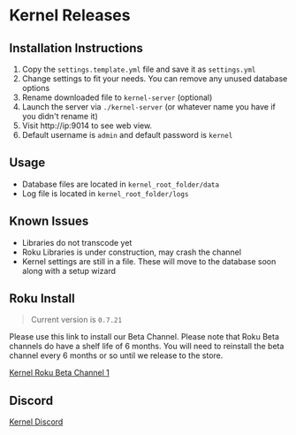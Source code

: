 # Kernel Releases

## Installation Instructions
1. Copy the `settings.template.yml` file and save it as `settings.yml`
2. Change settings to fit your needs. You can remove any unused database options
3. Rename downloaded file to `kernel-server` (optional)
4. Launch the server via `./kernel-server` (or whatever name you have if you didn't rename it)
5. Visit http://ip:9014 to see web view.
6. Default username is `admin` and default password is `kernel`

## Usage
- Database files are located in `kernel_root_folder/data`
- Log file is located in `kernel_root_folder/logs`

## Known Issues
- Libraries do not transcode yet
- Roku Libraries is under construction, may crash the channel
- Kernel settings are still in a file. These will move to the database soon along with a setup wizard

## Roku Install
> Current version is `0.7.21`

Please use this link to install our Beta Channel. Please note that Roku Beta channels do have a shelf life of 6 months. You will need to reinstall the beta channel every 6 months or so until we release to the store.

[Kernel Roku Beta Channel 1](https://my.roku.com/account/add/KERNELBETA1)

## Discord
[Kernel Discord](https://discord.gg/ydjbz6vzHD)
